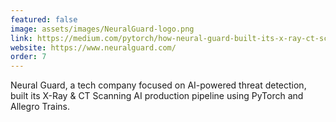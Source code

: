 ```yaml
---
featured: false
image: assets/images/NeuralGuard-logo.png
link: https://medium.com/pytorch/how-neural-guard-built-its-x-ray-ct-scanning-ai-production-pipeline-5933dc0d682c
website: https://www.neuralguard.com/
order: 7
---
```


Neural Guard, a tech company focused on AI-powered threat detection, built its X-Ray & CT Scanning AI production pipeline using PyTorch and Allegro Trains.
